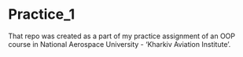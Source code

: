 # Practice_1
That repo was created as a part of my practice assignment of an OOP course in National Aerospace University - ‘Kharkiv Aviation Institute’.
